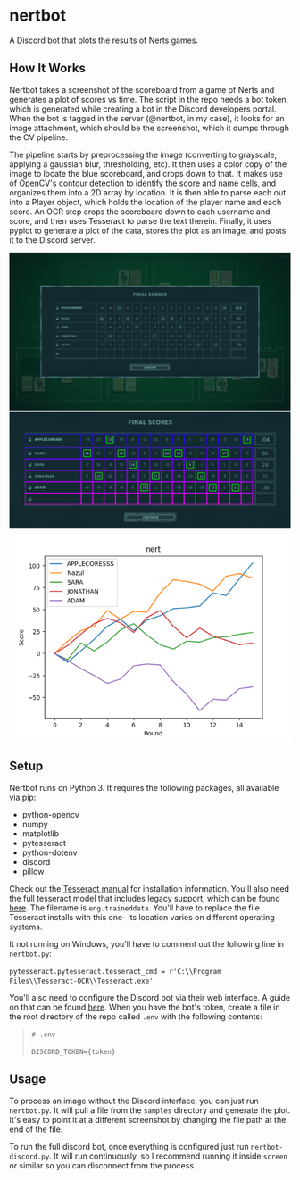 # nertbot
A Discord bot that plots the results of Nerts games.


## How It Works
Nertbot takes a screenshot of the scoreboard from a game of Nerts and generates a plot of scores vs time. The script in the repo needs a bot token, which is generated while creating a bot in the Discord developers portal. When the bot is tagged in the server (@nertbot, in my case), it looks for an image attachment, which should be the screenshot, which it dumps through the CV pipeline.

The pipeline starts by preprocessing the image (converting to grayscale, applying a gaussian blur, thresholding, etc). It then uses a color copy of the image to locate the blue scoreboard, and crops down to that. It makes use of OpenCV's contour detection to identify the score and name cells, and organizes them into a 2D array by location. It is then able to parse each out into a Player object, which holds the location of the player name and each score. An OCR step crops the scoreboard down to each username and score, and then uses Tesseract to parse the text therein. Finally, it uses pyplot to generate a plot of the data, stores the plot as an image, and posts it to the Discord server.

![End Screen](/samples/nert0.png)
![Scoreboard](images/scoreboard.png)
![Plot](/images/nertbot-plot.png)

## Setup
Nertbot runs on Python 3. It requires the following packages, all available via pip:
* python-opencv
* numpy
* matplotlib
* pytesseract
* python-dotenv
* discord
* pillow

Check out the [Tesseract manual](https://tesseract-ocr.github.io/tessdoc/Installation.html) for installation information. You'll also need the full tesseract model that includes legacy support, which can be found [here](https://github.com/tesseract-ocr/tessdata). The filename is `eng.traineddata`. You'll have to replace the file Tesseract installs with this one- its location varies on different operating systems.

It not running on Windows, you'll have to comment out the following line in `nertbot.py`:

`pytesseract.pytesseract.tesseract_cmd = r'C:\\Program Files\\Tesseract-OCR\\Tesseract.exe'`

You'll also need to configure the Discord bot via their web interface. A guide on that can be found [here](https://realpython.com/how-to-make-a-discord-bot-python/). When you have the bot's token, create a file in the root directory of the repo called `.env` with the following contents:

> `# .env`
> 
> `DISCORD_TOKEN={token}`

## Usage
To process an image without the Discord interface, you can just run `nertbot.py`. It will pull a file from the `samples` directory and generate the plot. It's easy to point it at a different screenshot by changing the file path at the end of the file.

To run the full discord bot, once everything is configured just run `nertbot-discord.py`. It will run continuously, so I recommend running it inside `screen` or similar so you can disconnect from the process.

